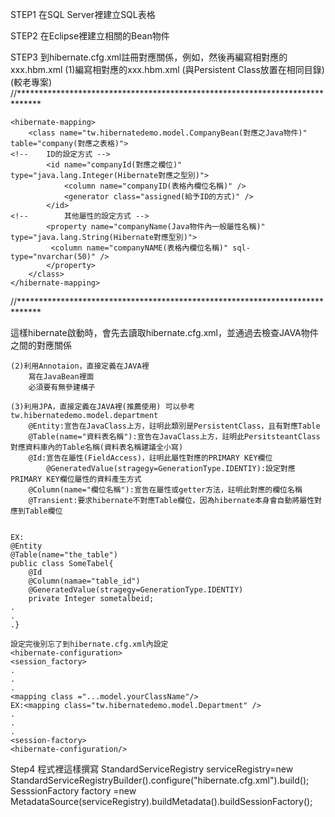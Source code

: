 
STEP1 在SQL Server裡建立SQL表格

STEP2 在Eclipse裡建立相關的Bean物件

STEP3 到hibernate.cfg.xml註冊對應關係，例如<mapping resource="tw/jerry/hibernate/model/CompanyBean.hbm.xml"/>，然後再編寫相對應的xxx.hbm.xml
	(1)編寫相對應的xxx.hbm.xml (與Persistent Class放置在相同目錄)(較老專案)
//*****************************************************************************
	<?xml version="1.0" encoding="UTF-8"?>
	

	<hibernate-mapping>
    	<class name="tw.hibernatedemo.model.CompanyBean(對應之Java物件)" table="company(對應之表格)">
	<!-- 	ID的設定方式 -->
	        <id name="companyId(對應之欄位)" type="java.lang.Integer(Hibernate對應之型別)">
        	    <column name="companyID(表格內欄位名稱)" />
            	<generator class="assigned(給予ID的方式)" />
	        </id>
	<!-- 		其他屬性的設定方式 -->
        	<property name="companyName(Java物件內一般屬性名稱)" type="java.lang.String(Hibernate對應型別)">
           	 <column name="companyNAME(表格內欄位名稱)" sql-type="nvarchar(50)" />
        	</property>
	    </class>
	</hibernate-mapping>
//*****************************************************************************

這樣hibernate啟動時，會先去讀取hibernate.cfg.xml，並通過<mapping>去檢查JAVA物件之間的對應關係


	(2)利用Annotaion，直接定義在JAVA裡
 		寫在JavaBean裡面
		必須要有無參建構子
		
	(3)利用JPA，直接定義在JAVA裡(推薦使用) 可以參考 tw.hibernatedemo.model.department
		@Entity:宣告在JavaClass上方，註明此類別是PersistentClass，且有對應Table
		@Table(name="資料表名稱"):宣告在JavaClass上方，註明此PersitsteantClass對應資料庫內的Table名稱(資料表名稱建議全小寫)
		@Id:宣告在屬性(FieldAccess)，註明此屬性對應的PRIMARY KEY欄位
			@GeneratedValue(stragegy=GenerationType.IDENTIY):設定對應PRIMARY KEY欄位屬性的資料產生方式
		@Column(name="欄位名稱"):宣告在屬性或getter方法，註明此對應的欄位名稱
		@Transient:要求hibernate不對應Table欄位，因為hibernate本身會自動將屬性對應到Table欄位

 
	EX:
	@Entity
	@Table(name="the_table")
	public class SomeTabel{
		@Id
		@Column(namae="table_id")
		@GeneratedValue(stragegy=GenerationType.IDENTIY)
		private Integer sometalbeid;
	.
	.
	.}

	設定完後別忘了到hibernate.cfg.xml內設定
	<hibernate-configuration>
	<session_factory>
	.
	.
	.
	<mapping class ="...model.yourClassName"/>
	EX:<mapping class="tw.hibernatedemo.model.Department" />
	.
	.
	.
	<session-factory>
	<hibernate-configuration/>


Step4 程式裡這樣撰寫
	StandardServiceRegistry serviceRegistry=new StandardServiceRegistryBuilder().configure("hibernate.cfg.xml").build();
	SesssionFactory factory =new MetadataSource(serviceRegistry).buildMetadata().buildSessionFactory();



